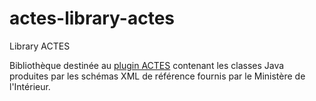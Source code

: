 # actes-library-actes
Library ACTES

Bibliothèque destinée au [plugin ACTES](https://github.com/lutece-secteur-public/actes-plugin-actes) contenant les classes Java 
produites par les schémas XML de référence fournis par le Ministère de l'Intérieur.  
